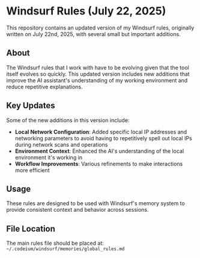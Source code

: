 # Windsurf Rules (July 22, 2025)

This repository contains an updated version of my Windsurf rules, originally written on July 22nd, 2025, with several small but important additions.

## About

The Windsurf rules that I work with have to be evolving given that the tool itself evolves so quickly. This updated version includes new additions that improve the AI assistant's understanding of my working environment and reduce repetitive explanations.

## Key Updates

Some of the new additions in this version include:

- **Local Network Configuration**: Added specific local IP addresses and networking parameters to avoid having to repetitively spell out local IPs during network scans and operations
- **Environment Context**: Enhanced the AI's understanding of the local environment it's working in
- **Workflow Improvements**: Various refinements to make interactions more efficient

## Usage

These rules are designed to be used with Windsurf's memory system to provide consistent context and behavior across sessions.

## File Location

The main rules file should be placed at: `~/.codeium/windsurf/memories/global_rules.md`